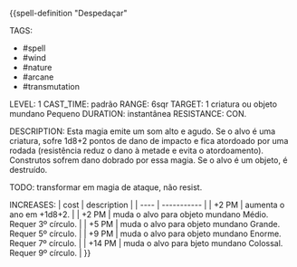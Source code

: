 {{spell-definition "Despedaçar"

TAGS:
- #spell
- #wind
- #nature
- #arcane 
- #transmutation 

LEVEL: 1
CAST_TIME: padrão
RANGE: 6sqr
TARGET: 1 criatura ou objeto mundano Pequeno
DURATION: instantânea
RESISTANCE: CON.

DESCRIPTION:
Esta magia emite um som alto e agudo. Se o alvo é uma criatura, sofre 1d8+2 pontos de dano de impacto e fica atordoado por uma rodada (resistência reduz o dano à metade e evita o atordoamento). Construtos sofrem dano dobrado por essa magia. Se o alvo é um objeto, é destruído.

TODO: transformar em magia de ataque, não resist.

INCREASES:
| cost | description |
| ---- | ----------- |
| +2 PM | aumenta o  ano em +1d8+2. |
| +2 PM | muda o alvo para objeto mundano Médio. Requer 3º círculo. |
| +5 PM | muda o alvo para objeto mundano Grande. Requer 5º círculo. |
| +9 PM | muda o alvo para objeto mundano Enorme. Requer 7º círculo. |
| +14 PM | muda o alvo para  bjeto mundano Colossal. Requer 9º círculo.  |
}}
